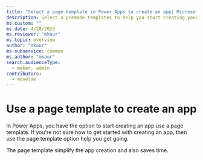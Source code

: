 ```yaml
---
title: "Select a page template in Power Apps to create an app| MicrosoftDocs"
description: Select a premade templates to help you start creating your app.
ms.custom: ""
ms.date: 4/28/2023
ms.reviewer: "mkaur"
ms.topic: overview
author: "mkaur"
ms.subservice: common
ms.author: "mkaur"
search.audienceType: 
  - maker, admin
contributors:
  - mduelae
---
```



# Use a page template to create an app

In Power Apps, you have the option to start creating an app use a page template. If you're not sure how to get started with creating an app, then use the page template option help you get going. 

The page template simplify the app creation and also saves time. 
